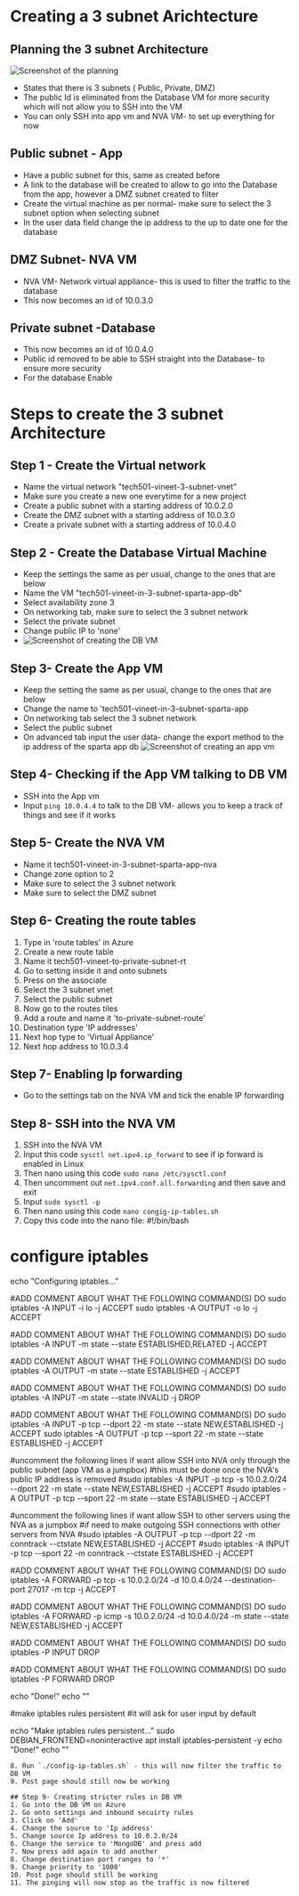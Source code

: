 # Creating a 3 subnet Arichtecture
## Planning the 3 subnet Architecture
![Screenshot of the planning](<Screenshot 2025-01-31 163527.png>)
* States that there is 3 subnets ( Public, Private, DMZ)
* The public Id is eliminated from the Database VM for more security which will not allow you to SSH into the VM
* You can only SSH into app vm and NVA VM- to set up everything for now

## Public subnet - App
* Have a public subnet for this, same as created before
* A link to the database will be created to allow to go into the Database from the app, however a DMZ subnet created to filter
* Create the virtual machine as per normal- make sure to select the 3 subnet option when selecting subnet
* In the user data field change the ip address to the up to date one for the database

## DMZ Subnet- NVA VM
* NVA VM- Network virtual appliance- this is used to filter the traffic to the database
* This now becomes an id of 10.0.3.0
  
## Private subnet -Database
* This now becomes an id of 10.0.4.0
* Public id removed to be able to SSH straight into the Database- to ensure more security
* For the database Enable 

# Steps to create the 3 subnet Architecture 
## Step 1 - Create the Virtual network 
* Name the virtual network "tech501-vineet-3-subnet-vnet"
* Make sure you create a new one everytime for a new project
* Create a public subnet with a starting address of 10.0.2.0
* Create the DMZ subnet with a starting address of 10.0.3.0
* Create a private subnet with a starting address of 10.0.4.0

## Step 2 - Create the Database Virtual Machine
* Keep the settings the same as per usual, change to the ones that are below
* Name the VM "tech501-vineet-in-3-subnet-sparta-app-db"
* Select availability zone 3
* On networking tab, make sure to select the 3 subnet network
* Select the private subnet
* Change public IP to 'none'
* ![Screenshot of creating the DB VM](<Screenshot 2025-02-03 105447.png>)

## Step 3- Create the App VM
* Keep the setting the same as per usual, change to the ones that are below
* Change the name to 'tech501-vineet-in-3-subnet-sparta-app
* On networking tab select the 3 subnet network
* Select the public subnet 
* On advanced tab input the user data- change the export method to the ip address of the sparta app db
![Screenshot of creating an app vm](<Screenshot 2025-02-03 110517.png>)

## Step 4- Checking if the App VM talking to DB VM
* SSH into the App vm 
* Input `ping 10.0.4.4` to talk to the DB VM- allows you to keep a track of things and see if it works

## Step 5- Create the NVA VM
* Name it tech501-vineet-in-3-subnet-sparta-app-nva
* Change zone option to 2
* Make sure to select the 3 subnet network
* Make sure to select the DMZ subnet

## Step 6- Creating the route tables
1. Type in 'route tables' in Azure
2. Create a new route table
3. Name it tech501-vineet-to-private-subnet-rt
4. Go to setting inside it and onto subnets
5. Press on the associate 
6. Select the 3 subnet vnet
7. Select the public subnet
8. Now go to the routes tiles
9. Add a route and name it 'to-private-subnet-route'
10. Destination type 'IP addresses'
11. Next hop type to 'Virtual Appliance'
12. Next hop address to 10.0.3.4

## Step 7- Enabling Ip forwarding 
* Go to the settings tab on the NVA VM and tick the enable IP forwarding

## Step 8- SSH into the NVA VM
1. SSH into the NVA VM
2. Input this code `sysctl net.ipv4.ip_forward` to see if ip forward is enabled in Linux
3. Then nano using this code `sudo nano /etc/sysctl.conf` 
4. Then uncomment out `net.ipv4.conf.all.forwarding` and then save and exit
5. Input `sudo sysctl -p`
6. Then nano using this code `nano congig-ip-tables.sh`
7. Copy this code into the nano file:
   #!/bin/bash
 
# configure iptables
 
echo "Configuring iptables..."
 
#ADD COMMENT ABOUT WHAT THE FOLLOWING COMMAND(S) DO
sudo iptables -A INPUT -i lo -j ACCEPT
sudo iptables -A OUTPUT -o lo -j ACCEPT
 
#ADD COMMENT ABOUT WHAT THE FOLLOWING COMMAND(S) DO
sudo iptables -A INPUT -m state --state ESTABLISHED,RELATED -j ACCEPT
 
#ADD COMMENT ABOUT WHAT THE FOLLOWING COMMAND(S) DO
sudo iptables -A OUTPUT -m state --state ESTABLISHED -j ACCEPT
 
#ADD COMMENT ABOUT WHAT THE FOLLOWING COMMAND(S) DO
sudo iptables -A INPUT -m state --state INVALID -j DROP
 
#ADD COMMENT ABOUT WHAT THE FOLLOWING COMMAND(S) DO
sudo iptables -A INPUT -p tcp --dport 22 -m state --state NEW,ESTABLISHED -j ACCEPT
sudo iptables -A OUTPUT -p tcp --sport 22 -m state --state ESTABLISHED -j ACCEPT
 
#uncomment the following lines if want allow SSH into NVA only through the public subnet (app VM as a jumpbox)
#this must be done once the NVA's public IP address is removed
#sudo iptables -A INPUT -p tcp -s 10.0.2.0/24 --dport 22 -m state --state NEW,ESTABLISHED -j ACCEPT
#sudo iptables -A OUTPUT -p tcp --sport 22 -m state --state ESTABLISHED -j ACCEPT
 
#uncomment the following lines if want allow SSH to other servers using the NVA as a jumpbox
#if need to make outgoing SSH connections with other servers from NVA
#sudo iptables -A OUTPUT -p tcp --dport 22 -m conntrack --ctstate NEW,ESTABLISHED -j ACCEPT
#sudo iptables -A INPUT -p tcp --sport 22 -m conntrack --ctstate ESTABLISHED -j ACCEPT
 
#ADD COMMENT ABOUT WHAT THE FOLLOWING COMMAND(S) DO
sudo iptables -A FORWARD -p tcp -s 10.0.2.0/24 -d 10.0.4.0/24 --destination-port 27017 -m tcp -j ACCEPT
 
#ADD COMMENT ABOUT WHAT THE FOLLOWING COMMAND(S) DO
sudo iptables -A FORWARD -p icmp -s 10.0.2.0/24 -d 10.0.4.0/24 -m state --state NEW,ESTABLISHED -j ACCEPT
 
#ADD COMMENT ABOUT WHAT THE FOLLOWING COMMAND(S) DO
sudo iptables -P INPUT DROP
 
#ADD COMMENT ABOUT WHAT THE FOLLOWING COMMAND(S) DO
sudo iptables -P FORWARD DROP
 
echo "Done!"
echo ""
 
#make iptables rules persistent
#it will ask for user input by default
 
echo "Make iptables rules persistent..."
sudo DEBIAN_FRONTEND=noninteractive apt install iptables-persistent -y
echo "Done!"
echo ""
``` 
8. Run `./config-ip-tables.sh` - this will now filter the traffic to DB VM 
9. Post page should still now be working

## Step 9- Creating stricter rules in DB VM
1. Go into the DB VM on Azure
2. Go onto settings and inbound secuirty rules
3. Click on 'Add'
4. Change the source to 'Ip address'
5. Change source Ip address to 10.0.2.0/24
6. Change the service to 'MongoDB' and press add 
7. Now press add again to add another
8. Change destination port ranges to '*'
9. Change priority to '1000'
10. Post page should still be working
11. The pinging will now stop as the traffic is now filtered